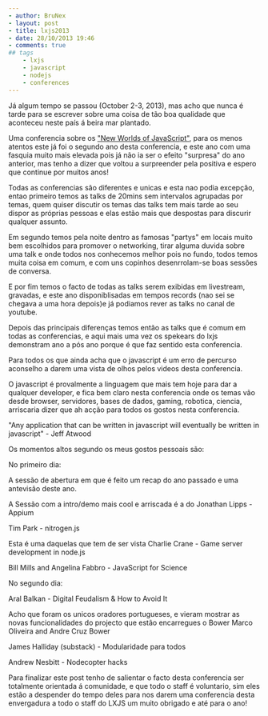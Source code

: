 ```yaml
---
- author: BruNex
- layout: post
- title: lxjs2013
- date: 28/10/2013 19:46
- comments: true
## tags
	- lxjs
	- javascript
	- nodejs
	- conferences
---
```


Já algum tempo se passou (October 2-3, 2013), mas acho que nunca é tarde para se escrever sobre uma coisa de tão boa qualidade que aconteceu neste país á beira mar plantado.

Uma conferencia sobre os ["New Worlds of JavaScript"](http://2014.lxjs.org/), para os menos atentos este já foi o segundo ano desta conferencia, e este ano com uma fasquia muito mais elevada pois já não ia ser o efeito "surpresa" do ano anterior, mas tenho a dizer que voltou a surpreender pela positiva e espero que continue por muitos anos!

Todas as conferencias são diferentes e unicas e esta nao podia excepção, entao primeiro temos as talks de 20mins sem intervalos agrupadas por temas, quem quiser discutir os temas das talks tem mais tarde ao seu dispor as próprias pessoas e elas estão mais que despostas para discurir qualquer assunto.

Em segundo temos pela noite dentro as famosas "partys" em locais muito bem escolhidos para promover o networking, tirar alguma duvida sobre uma talk e onde todos nos conhecemos melhor pois no fundo, todos temos muita coisa em comum, e com uns copinhos desenrrolam-se boas sessões de conversa.

E por fim temos o facto de todas as talks serem exibidas em livestream, gravadas, e este ano disponiblisadas em tempos records (nao sei se chegava a uma hora depois)e já podiamos rever as talks no canal de youtube.

Depois das principais diferenças temos então as talks que é comum em todas as conferencias, e aqui mais uma vez os spekears do lxjs demonstram ano a pós ano porque é que faz sentido esta conferencia. 

Para todos os que ainda acha que o javascript é um erro de percurso aconselho a darem uma vista de olhos pelos videos desta conferencia.

O javascript é provalmente a linguagem que mais tem hoje para dar a qualquer developer, e fica bem claro nesta conferencia onde os temas vão desde browser, servidores, bases de dados, gaming, robotica, ciencia, arriscaria dizer que ah acção para todos os gostos nesta conferencia.

"Any application that can be written in javascript will eventually be written in javascript" - Jeff Atwood

Os momentos altos segundo os meus gostos pessoais são:

No primeiro dia:

A sessão de abertura em que é feito um recap do ano passado e uma antevisão deste ano.

A Sessão com a intro/demo mais cool e arriscada é a do Jonathan Lipps - Appium 

Tim Park - nitrogen.js

Esta é uma daquelas que tem de ser vista Charlie Crane - Game server development in node.js

Bill Mills and Angelina Fabbro - JavaScript for Science


No segundo dia:

Aral Balkan - Digital Feudalism & How to Avoid It

Acho que foram os unicos oradores portugueses, e vieram mostrar as novas funcionalidades do projecto que estão encarregues o Bower Marco Oliveira and Andre Cruz Bower

James Halliday (substack) - Modularidade para todos

Andrew Nesbitt - Nodecopter hacks

Para finalizar este post tenho de salientar o facto desta conferencia ser totalmente orientada á comunidade, e que todo o staff é voluntario, sim eles estão a despender do tempo deles para nos darem uma conferencia desta envergadura a todo o staff do LXJS um muito obrigado e até para o ano!
